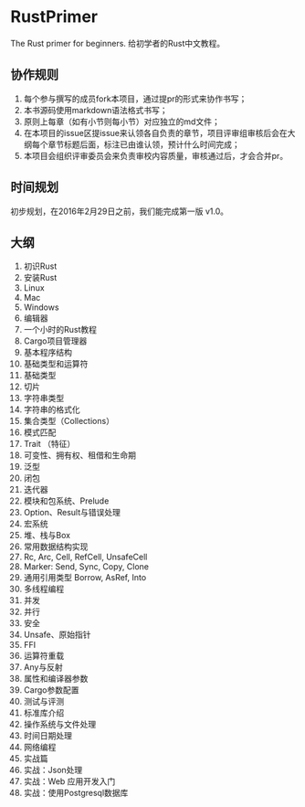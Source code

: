 # RustPrimer
The Rust primer for beginners.
给初学者的Rust中文教程。

## 协作规则

1. 每个参与撰写的成员fork本项目，通过提pr的形式来协作书写；
2. 本书源码使用markdown语法格式书写；
3. 原则上每章（如有小节则每小节）对应独立的md文件；
4. 在本项目的issue区提issue来认领各自负责的章节，项目评审组审核后会在大纲每个章节标题后面，标注已由谁认领，预计什么时间完成；
5. 本项目会组织评审委员会来负责审校内容质量，审核通过后，才会合并pr。

## 时间规划

初步规划，在2016年2月29日之前，我们能完成第一版 v1.0。

## 大纲

1. 初识Rust
2. 安装Rust
  1. Linux
  2. Mac
  3. Windows
3. 编辑器
4. 一个小时的Rust教程
5. Cargo项目管理器
6. 基本程序结构
7. 基础类型和运算符
  1. 基础类型
  2. 切片
  3. 字符串类型
  4. 字符串的格式化
8. 集合类型（Collections）
9. 模式匹配
10. Trait （特征）
11. 可变性、拥有权、租借和生命期
12. 泛型
13. 闭包
14. 迭代器
15. 模块和包系统、Prelude
16. Option、Result与错误处理
17. 宏系统
24. 堆、栈与Box
25. 常用数据结构实现
18. Rc, Arc, Cell, RefCell, UnsafeCell
19. Marker: Send, Sync, Copy, Clone
20. 通用引用类型 Borrow, AsRef, Into
21. 多线程编程
22. 并发
23. 并行
26. 安全
27. Unsafe、原始指针
28. FFI
29. 运算符重载
30. Any与反射
31. 属性和编译器参数
32. Cargo参数配置
32. 测试与评测
33. 标准库介绍
  1. 操作系统与文件处理
  2. 时间日期处理
  3. 网络编程
34. 实战篇
  1. 实战：Json处理
  2. 实战：Web 应用开发入门
  3. 实战：使用Postgresql数据库
